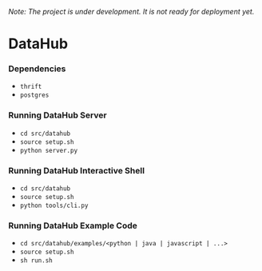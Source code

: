 *Note: The project is under development. It is not ready for deployment yet.*

DataHub
=====
### Dependencies
* `thrift`
* `postgres`

### Running DataHub Server
* `cd src/datahub`
* `source setup.sh`
* `python server.py`


### Running DataHub Interactive Shell
* `cd src/datahub`
* `source setup.sh`
* `python tools/cli.py`

### Running DataHub Example Code
* `cd src/datahub/examples/<python | java | javascript | ...>`
* `source setup.sh`
* `sh run.sh`
